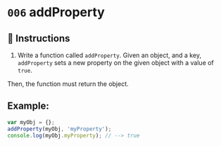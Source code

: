 # `006` addProperty

## 📝 Instructions

1. Write a function called `addProperty`. Given an object, and a key, `addProperty` sets a new property on the given object with a value of `true`.

Then, the function must return the object.

## Example:

```Javascript
var myObj = {};
addProperty(myObj, 'myProperty');
console.log(myObj.myProperty); // --> true
```